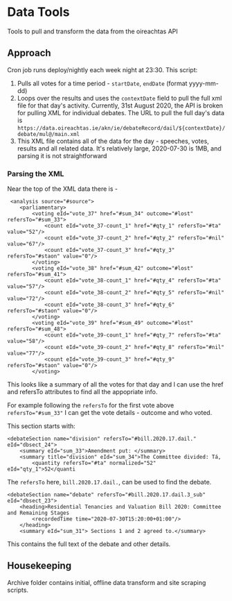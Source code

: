 # Data Tools
Tools to pull and transform the data from the oireachtas API

## Approach
Cron job runs deploy/nightly each week night at 23:30. This script:

1. Pulls all votes for a time period - `startDate`, `endDate` (format yyyy-mm-dd)
2. Loops over the results and uses the `contextDate` field to pull the full xml file for that day's activity. Currently, 31st August 2020, the API is broken for pulling XML for individual debates. The URL to pull the full day's data is `https://data.oireachtas.ie/akn/ie/debateRecord/dail/${contextDate}/debate/mul@/main.xml`
3. This XML file contains all of the data for the day - speeches, votes, results and all related data. It's relatively large, 2020-07-30 is 1MB, and parsing it is not straightforward

### Parsing the XML
Near the top of the XML data there is - 

```
 <analysis source="#source">
    <parliamentary>
        <voting eId="vote_37" href="#sum_34" outcome="#lost" refersTo="#sum_33">
            <count eId="vote_37-count_1" href="#qty_1" refersTo="#ta" value="52"/>
            <count eId="vote_37-count_2" href="#qty_2" refersTo="#nil" value="67"/>
            <count eId="vote_37-count_3" href="#qty_3" refersTo="#staon" value="0"/>
        </voting>
        <voting eId="vote_38" href="#sum_42" outcome="#lost" refersTo="#sum_41">
            <count eId="vote_38-count_1" href="#qty_4" refersTo="#ta" value="57"/>
            <count eId="vote_38-count_2" href="#qty_5" refersTo="#nil" value="72"/>
            <count eId="vote_38-count_3" href="#qty_6" refersTo="#staon" value="0"/>
        </voting>
        <voting eId="vote_39" href="#sum_49" outcome="#lost" refersTo="#sum_48">
            <count eId="vote_39-count_1" href="#qty_7" refersTo="#ta" value="58"/>
            <count eId="vote_39-count_2" href="#qty_8" refersTo="#nil" value="77"/>
            <count eId="vote_39-count_3" href="#qty_9" refersTo="#staon" value="0"/>
        </voting>
```


This looks like a summary of all the votes for that day and I can use the href and refersTo attributes to find all the appopriate info.

For example following the `refersTo` for the first vote above `refersTo="#sum_33"` I can get the vote details - outcome and who voted.

This section starts with:

```
<debateSection name="division" refersTo="#bill.2020.17.dail." eId="dbsect_24">
	<summary eId="sum_33">Amendment put: </summary>
	<summary title="division" eId="sum_34">The Committee divided: Tá, 
	    <quantity refersTo="#ta" normalized="52" eId="qty_1">52</quanti
```

The `refersTo` here, `bill.2020.17.dail.`, can be used to find the debate.

```
<debateSection name="debate" refersTo="#bill.2020.17.dail.3_sub" eId="dbsect_23">
    <heading>Residential Tenancies and Valuation Bill 2020: Committee and Remaining Stages
        <recordedTime time="2020-07-30T15:20:00+01:00"/>
    </heading>
    <summary eId="sum_31"> Sections 1 and 2 agreed to.</summary>
```

This contains the full text of the debate and other details.

## Housekeeping

Archive folder contains initial, offline data transform and site scraping scripts.